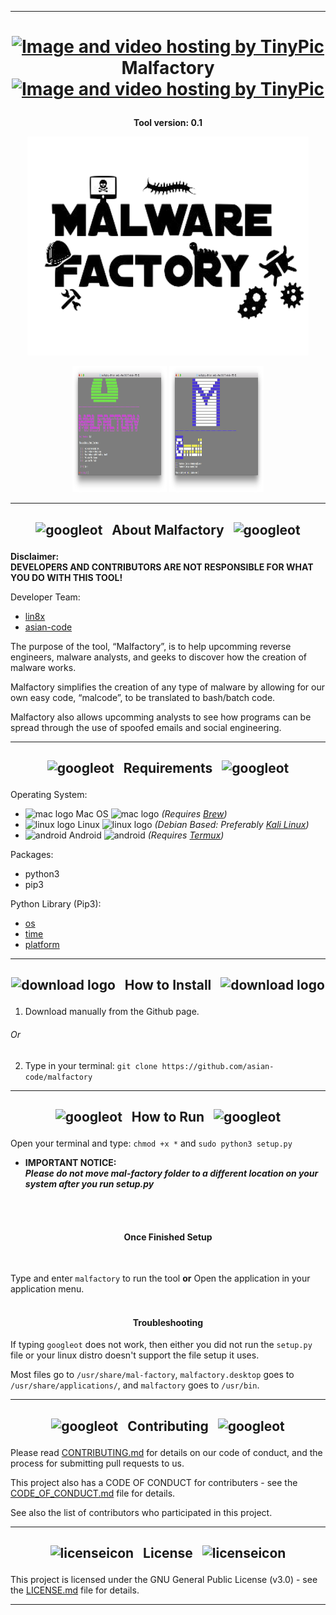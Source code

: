 ------------------------------------------------------------------------

# <p align="center"> <a href="http://tinypic.com?ref=30sf1p3" target="_blank"><img src="https://cdn3.iconfinder.com/data/icons/wpzoom-developer-icon-set/500/58-512.png" border="0" alt="Image and video hosting by TinyPic" width="29" height="29"></a> &nbsp; Malfactory &nbsp; <a href="http://tinypic.com?ref=30sf1p3" target="_blank"><img src="https://cdn3.iconfinder.com/data/icons/wpzoom-developer-icon-set/500/58-512.png" border="0" alt="Image and video hosting by TinyPic" width="29" height="29"> </a> </p>

**<p align="center"> Tool version: 0.1 </p>**

<p align="center">  
<a href="https://raw.githubusercontent.com/asian-code/Malfactory/master/malfactory-images/malfactorybanner.png" target="_blank"><img src="https://raw.githubusercontent.com/asian-code/Malfactory/master/malfactory-images/malfactorybanner.png" border="0" alt="malfactoryboard" width="450" height="350"></a> </p>

<p align="center"> <img alt="1" src="https://raw.githubusercontent.com/asian-code/malfactory/master/malfactory-images/malfactoryscreenshot1.png" width="30%" height="202"> <img alt="2" src="https://raw.githubusercontent.com/asian-code/malfactory/master/malfactory-images/malfactoryscreenshot2.png" width="30%" height="202"> </p>

------------------------------------------------------------------------

## <p align="center"> <img src="https://i.ibb.co/7KvXh8Z/26162-200-1-30x30.png" alt="googleot" width="20" height="20"> &nbsp; About Malfactory &nbsp; <img src="https://i.ibb.co/7KvXh8Z/26162-200-1-30x30.png" alt="googleot" width="20" height="20"> </p>

**Disclaimer: <br> DEVELOPERS AND CONTRIBUTORS ARE NOT RESPONSIBLE FOR WHAT YOU DO WITH THIS TOOL!**

Developer Team:
- [lin8x](https://www.github.com/lin8x) 
- [asian-code](https://www.github.com/asian-code)

The purpose of the tool, “Malfactory”, is to help upcomming reverse engineers, malware analysts, and geeks to discover how the creation of malware works. 

Malfactory simplifies the creation of any type of malware by allowing for our own easy code, “malcode”, to be translated to bash/batch code.

Malfactory also allows upcomming analysts to see how programs can be spread through the use of spoofed emails  and social engineering.

------------------------------------------------------------------------

## <p align="center"> <img src="https://i.ibb.co/GPtkjY1/60889-200-29x29.png" alt="googleot" width="20" height="20"> &nbsp; Requirements &nbsp; <img src="https://i.ibb.co/GPtkjY1/60889-200-29x29.png" alt="googleot" width="20" height="20"> </p>

Operating System:
* ![mac logo](https://i.ibb.co/Qn2NXq9/apple.png) Mac OS ![mac logo](https://i.ibb.co/Qn2NXq9/apple.png) *(Requires [Brew](https://brew.sh/))*
* ![linux logo](https://i.ibb.co/CPq1pL9/linux.png) Linux ![linux logo](https://i.ibb.co/CPq1pL9/linux.png) *(Debian Based: Preferably [Kali Linux](https://www.kali.org/))*
* <img src="https://source.android.com/setup/images/Android_greenrobot.png" alt="android" width="15" height="15"> Android <img src="https://source.android.com/setup/images/Android_greenrobot.png" alt="android" width="15" height="15"> *(Requires [Termux](https://play.google.com/store/apps/details?id=com.termux&hl=en_US))*

Packages:
* python3
* pip3

Python Library (Pip3):
* [os](https://docs.python.org/3/library/os.html)
* [time](https://docs.python.org/3/library/time.html)
* [platform](https://docs.python.org/3/library/platform.html)

------------------------------------------------------------------------

## <p align="center"> ![download logo](https://i.ibb.co/fXV1fGD/download.png") &nbsp; How to Install &nbsp; ![download logo](https://i.ibb.co/fXV1fGD/download.png") </p>

1. Download manually from the Github page.
###### Or
2. Type in your terminal:
`git clone https://github.com/asian-code/malfactory`

------------------------------------------------------------------------

## <p align="center"> <img src="https://image.flaticon.com/icons/png/512/59/59108.png" alt="googleot" width="20" height="20"> &nbsp; How to Run &nbsp; <img src="https://image.flaticon.com/icons/png/512/59/59108.png" alt="googleot" width="20" height="20"> </p>

Open your terminal and type:
`chmod +x *`
and
`sudo python3 setup.py`
<br>
* **IMPORTANT NOTICE: <br>*Please do not move mal-factory folder to a different location on your system after you run setup.py***

<br><br>

#### <p align="center"> Once Finished Setup </p> <br>

Type and enter `malfactory` to run the tool **or** Open the application in your application menu.
<br><br>

#### <p align="center"> Troubleshooting </p>

If typing `googleot` does not work, then either you did not run the `setup.py` file or your linux distro doesn't support the file setup it uses.

Most files go to `/usr/share/mal-factory`, `malfactory.desktop` goes to `/usr/share/applications/`, and `malfactory` goes to `/usr/bin`.

------------------------------------------------------------------------

## <p align="center"> <p align="center"> <img src="http://cdn.onlinewebfonts.com/svg/img_452175.png" alt="googleot" width="30" height="20"> &nbsp; Contributing &nbsp; <img src="http://cdn.onlinewebfonts.com/svg/img_452175.png" alt="googleot" width="30" height="20"> </p>

Please read [CONTRIBUTING.md](https://github.com/asian-code/malfactory/blob/master/docs/CONTRIBUTING.md) for details on our code of conduct, and the process for submitting pull requests to us.

This project also has a CODE OF CONDUCT for contributers - see the [CODE_OF_CONDUCT.md](https://github.com/asian-code/malfactory/blob/master/docs/CODE_OF_CONDUCT.md) file for details.

See also the list of contributors who participated in this project.

------------------------------------------------------------------------

## <p align="center"> <img src="http://icons.iconarchive.com/icons/custom-icon-design/mono-general-2/256/document-icon.png" alt="licenseicon" width="20" height="20"> &nbsp; License &nbsp; <img src="http://icons.iconarchive.com/icons/custom-icon-design/mono-general-2/256/document-icon.png" alt="licenseicon" width="20" height="20"> </p>

This project is licensed under the GNU General Public License (v3.0) - see the [LICENSE.md](https://github.com/asian-code/malfactory/blob/master/docs/LICENSE) file for details.

------------------------------------------------------------------------
